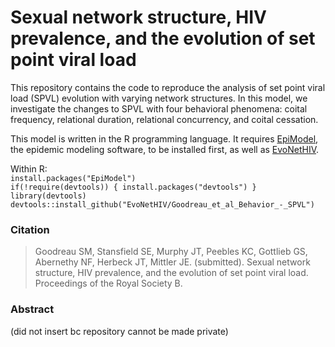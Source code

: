 # Sexual network structure, HIV prevalence, and the evolution of set point viral load

This repository contains the code to reproduce the analysis of set point viral load (SPVL) evolution with varying network structures.  In this model, we investigate the changes to SPVL with four behavioral phenomena: coital frequency, relational duration, relational concurrency, and coital cessation.     

This model is written in the R programming language.  It requires [EpiModel](http://www.epimodel.org), the epidemic modeling software, to be installed first, as well as [EvoNetHIV](https://github.com/EvoNetHIV).      

Within R:  
`install.packages("EpiModel")`     
`if(!require(devtools)) { install.packages("devtools") }`     
`library(devtools)`         
`devtools::install_github("EvoNetHIV/Goodreau_et_al_Behavior_-_SPVL")`     

### Citation
> Goodreau SM, Stansfield SE, Murphy JT, Peebles KC, Gottlieb GS, Abernethy NF, Herbeck JT, Mittler JE. (submitted). Sexual network structure, HIV prevalence, and the evolution of set point viral load. Proceedings of the Royal Society B.

### Abstract
(did not insert bc repository cannot be made private)
